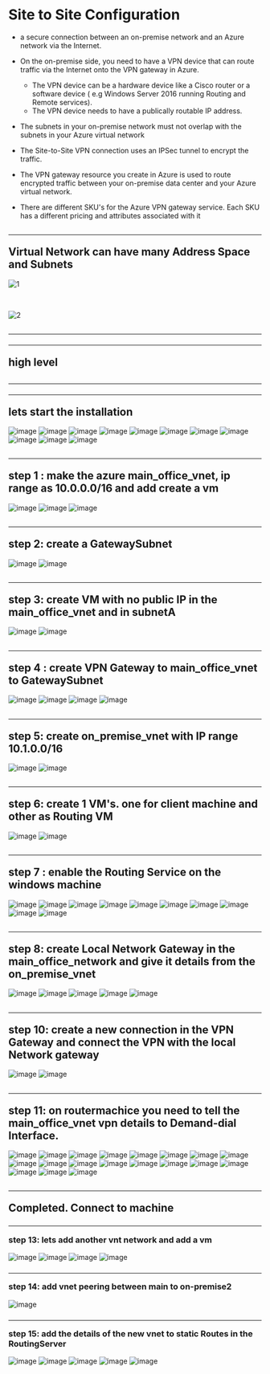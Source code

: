 # Site to Site Configuration
- a secure connection between an on-premise network and an Azure network via the Internet.

- On the on-premise side, you need to have a VPN device that can route traffic via the Internet onto the VPN gateway in Azure. 
  - The VPN device can be a hardware device like a Cisco router or a software device ( e.g Windows Server 2016 running Routing and Remote services). 
  - The VPN device needs to have a publically routable IP address.

- The subnets in your on-premise network must not overlap with the subnets in your Azure virtual network

- The Site-to-Site VPN connection uses an IPSec tunnel to encrypt the traffic.

- The VPN gateway resource you create in Azure is used to route encrypted traffic between your on-premise data center and your Azure virtual network.

- There are different SKU's for the Azure VPN gateway service. Each SKU has a different pricing and attributes associated with it 

## <hr/>Virtual Network can have many Address Space and Subnets
![1](images/site-to-site/1.png)

<br/>

![2](images/site-to-site/2.png)
## <hr/><hr/>high level


## <hr/><hr/>lets start the installation
![image](images/site-to-site/72.png)
![image](images/site-to-site/73.png)
![image](images/site-to-site/74.png)
![image](images/site-to-site/75.png)
![image](images/site-to-site/76.png)
![image](images/site-to-site/77.png)
![image](images/site-to-site/78.png)
![image](images/site-to-site/79.png)
![image](images/site-to-site/83.png)
![image](images/site-to-site/84.png)
![image](images/site-to-site/85.png)


## <hr/>step 1 : make the azure main_office_vnet, ip range as 10.0.0.0/16 and add create a vm 

![image](images/site-to-site/3.png)
![image](images/site-to-site/4.png)
![image](images/site-to-site/5.png)
## <hr/>step 2: create a GatewaySubnet
![image](images/site-to-site/6.png)
![image](images/site-to-site/7.png)

## <hr/>step 3: create VM with no public IP in the main_office_vnet and in subnetA
![image](images/site-to-site/8.png)
![image](images/site-to-site/9.png)


## <hr/>step 4 : create VPN Gateway to main_office_vnet to GatewaySubnet


![image](images/site-to-site/16.png)
![image](images/site-to-site/17.png)
![image](images/site-to-site/18.png)
![image](images/site-to-site/19.png)

## <hr/>step 5: create on_premise_vnet with IP range 10.1.0.0/16 
![image](images/site-to-site/10.png)
![image](images/site-to-site/11.png)

## <hr/>step 6: create 1 VM's. one for client machine and other as Routing VM
![image](images/site-to-site/14.png)
![image](images/site-to-site/15.png)


## <hr/>step 7 : enable the Routing Service on the windows machine
![image](images/site-to-site/20.png)
![image](images/site-to-site/21.png)
![image](images/site-to-site/22.png)
![image](images/site-to-site/24.png)
![image](images/site-to-site/25.png)
![image](images/site-to-site/32.png)
![image](images/site-to-site/34.png)
![image](images/site-to-site/35.png)
![image](images/site-to-site/36.png)
![image](images/site-to-site/37.png)
## <hr/>step 8: create Local Network Gateway in the main_office_network and give it details from the on_premise_vnet 
![image](images/site-to-site/26.png)
![image](images/site-to-site/27.png)
![image](images/site-to-site/28.png)
![image](images/site-to-site/29.png)
![image](images/site-to-site/30.png)

## <hr/>step 10:  create a new connection in the VPN Gateway and connect the VPN with the local Network gateway
![image](images/site-to-site/40.png)
![image](images/site-to-site/41.png)

## <hr/>step 11: on routermachice you need to tell the main_office_vnet vpn details to Demand-dial Interface.
![image](images/site-to-site/42.png)
![image](images/site-to-site/43.png)
![image](images/site-to-site/44.png)
![image](images/site-to-site/45.png)
![image](images/site-to-site/46.png)
![image](images/site-to-site/47.png)
![image](images/site-to-site/48.png)
![image](images/site-to-site/49.png)
![image](images/site-to-site/50.png)
![image](images/site-to-site/51.png)
![image](images/site-to-site/52.png)
![image](images/site-to-site/52.png)
![image](images/site-to-site/53.png)
![image](images/site-to-site/54.png)
![image](images/site-to-site/55.png)
![image](images/site-to-site/56.png)
![image](images/site-to-site/57.png)
![image](images/site-to-site/58.png)
![image](images/site-to-site/59.png)


## <hr/>Completed. Connect to machine


### <hr/>step 13: lets add another vnt network and add a vm 
![image](images/site-to-site/60.png)
![image](images/site-to-site/61.png)
![image](images/site-to-site/62.png)
![image](images/site-to-site/63.png)

### <hr/>step 14: add vnet peering between main to on-premise2
![image](images/site-to-site/71.png)

### <hr/>step 15: add the details of the new vnet to static Routes in the RoutingServer
![image](images/site-to-site/66.png)
![image](images/site-to-site/67.png)
![image](images/site-to-site/68.png)
![image](images/site-to-site/80.png)
![image](images/site-to-site/82.png)



